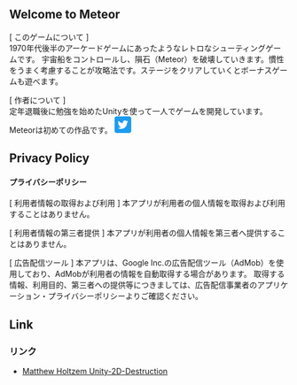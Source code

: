 ## Welcome to Meteor

[ このゲームについて ]  
1970年代後半のアーケードゲームにあったようなレトロなシューティングゲームです。
宇宙船をコントロールし、隕石（Meteor）を破壊していきます。慣性をうまく考慮することが攻略法です。ステージをクリアしていくとボーナスゲームも遊べます。

[ 作者について ]  
定年退職後に勉強を始めたUnityを使って一人でゲームを開発しています。
Meteorは初めての作品です。
<a href="https://twitter.com/home"><img src="docs/images/Twitter social icons - rounded square - blue.png" alt="Twitter" width="30" height="30"> </a>

## Privacy Policy
#### プライバシーポリシー

[ 利用者情報の取得および利用 ]
本アプリが利用者の個人情報を取得および利用することはありません。 

[ 利用者情報の第三者提供 ] 
本アプリが利用者の個人情報を第三者へ提供することはありません。 

[ 広告配信ツール ] 
本アプリは、Google Inc.の広告配信ツール（AdMob）を使用しており、AdMobが利用者の情報を自動取得する場合があります。 取得する情報、利用目的、第三者への提供等につきましては、広告配信事業者のアプリケーション・プライバシーポリシーよりご確認ください。 

## Link
### リンク

* [Matthew Holtzem Unity-2D-Destruction](https://github.com/mjholtzem/Unity-2D-Destruction)